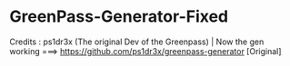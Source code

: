 # GreenPass-Generator-Fixed
Credits : ps1dr3x (The original Dev of the Greenpass) | Now the gen working
===> https://github.com/ps1dr3x/greenpass-generator [Original] 

